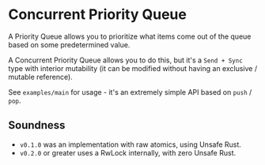 # Concurrent Priority Queue

A Priority Queue allows you to prioritize what items come out of the queue based on some predetermined value.

A Concurrent Priority Queue allows you to do this, but it's a `Send + Sync` type with interior mutability (it can be modified without having an exclusive / mutable reference).

See `examples/main` for usage - it's an extremely simple API based on `push` / `pop`.

## Soundness
- `v0.1.0` was an implementation with raw atomics, using Unsafe Rust.
- `v0.2.0` or greater uses a RwLock internally, with zero Unsafe Rust.